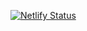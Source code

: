 [![Netlify Status](https://api.netlify.com/api/v1/badges/a3b22e00-1bf6-49c7-bfeb-3a8fefc69ce5/deploy-status)](https://app.netlify.com/projects/carniceria-telex/deploys)
 
